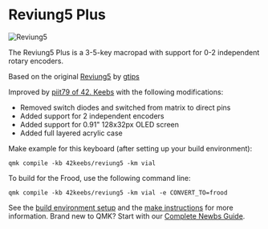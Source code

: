 # Reviung5 Plus

![Reviung5](https://github.com/gtips/reviung/blob/master/reviung5/image/reviung5-1.jpg)  

The Reviung5 Plus is a 3-5-key macropad with support for 0-2 independent rotary encoders.

Based on the original [Reviung5](https://github.com/gtips/reviung/tree/master/reviung5) by [gtips](https://github.com/gtips)

Improved by [piit79 of 42. Keebs](https://github.com/piit79/reviung/tree/master/reviung5) with the following modifications:

* Removed switch diodes and switched from matrix to direct pins
* Added support for 2 independent encoders
* Added support for 0.91" 128x32px OLED screen
* Added full layered acrylic case

Make example for this keyboard (after setting up your build environment):

    qmk compile -kb 42keebs/reviung5 -km vial

To build for the Frood, use the following command line:

    qmk compile -kb 42keebs/reviung5 -km vial -e CONVERT_TO=frood

See the [build environment setup](https://docs.qmk.fm/#/getting_started_build_tools) and the [make instructions](https://docs.qmk.fm/#/getting_started_make_guide) for more information. Brand new to QMK? Start with our [Complete Newbs Guide](https://docs.qmk.fm/#/newbs).

